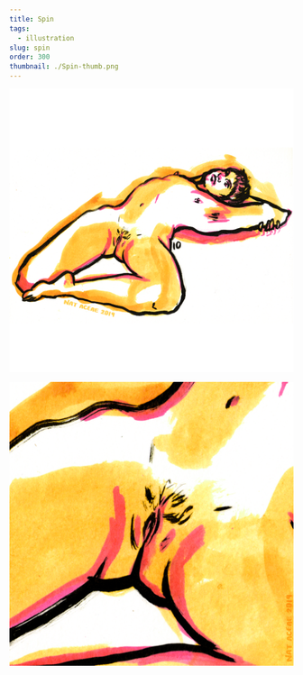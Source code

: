```yaml
---
title: Spin
tags:
  - illustration
slug: spin
order: 300
thumbnail: ./Spin-thumb.png
---
```

![](Spin1.png)

![](Spin2.png)

